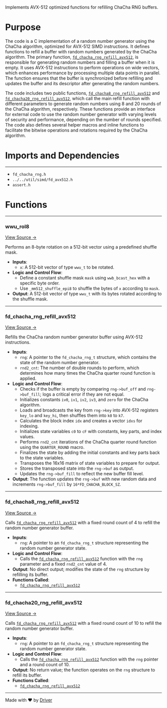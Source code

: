<!--------------------------------------------------------------------------------->
<!-- IMPORTANT: This file is auto-generated by Driver (https://driver.ai). -------->
<!-- Manual edits may be overwritten on future commits. --------------------------->
<!--------------------------------------------------------------------------------->

Implements AVX-512 optimized functions for refilling ChaCha RNG buffers.

# Purpose
The code is a C implementation of a random number generator using the ChaCha algorithm, optimized for AVX-512 SIMD instructions. It defines functions to refill a buffer with random numbers generated by the ChaCha algorithm. The primary function, [`fd_chacha_rng_refill_avx512`](<#fd_chacha_rng_refill_avx512>), is responsible for generating random numbers and filling a buffer when it is empty. It uses AVX-512 instructions to perform operations on wide vectors, which enhances performance by processing multiple data points in parallel. The function ensures that the buffer is synchronized before refilling and updates the buffer and its descriptor after generating the random numbers.

The code includes two public functions, [`fd_chacha8_rng_refill_avx512`](<#fd_chacha8_rng_refill_avx512>) and [`fd_chacha20_rng_refill_avx512`](<#fd_chacha20_rng_refill_avx512>), which call the main refill function with different parameters to generate random numbers using 8 and 20 rounds of the ChaCha algorithm, respectively. These functions provide an interface for external code to use the random number generator with varying levels of security and performance, depending on the number of rounds specified. The code also defines several helper macros and inline functions to facilitate the bitwise operations and rotations required by the ChaCha algorithm.
# Imports and Dependencies

---
- `fd_chacha_rng.h`
- `../../util/simd/fd_avx512.h`
- `assert.h`


# Functions

---
### wwu\_rol8<!-- {{#callable:wwu_rol8}} -->
[View Source →](<../../../../../src/ballet/chacha/fd_chacha_rng_avx512.c#L9>)

Performs an 8-byte rotation on a 512-bit vector using a predefined shuffle mask.
- **Inputs**:
    - `x`: A 512-bit vector of type `wwu_t` to be rotated.
- **Logic and Control Flow**:
    - Define a constant shuffle mask `mask` using `wwb_bcast_hex` with a specific byte order.
    - Use `_mm512_shuffle_epi8` to shuffle the bytes of `x` according to `mask`.
- **Output**: A 512-bit vector of type `wwu_t` with its bytes rotated according to the shuffle mask.


---
### fd\_chacha\_rng\_refill\_avx512<!-- {{#callable:fd_chacha_rng_refill_avx512}} -->
[View Source →](<../../../../../src/ballet/chacha/fd_chacha_rng_avx512.c#L16>)

Refills the ChaCha random number generator buffer using AVX-512 instructions.
- **Inputs**:
    - `rng`: A pointer to the `fd_chacha_rng_t` structure, which contains the state of the random number generator.
    - `rnd2_cnt`: The number of double rounds to perform, which determines how many times the ChaCha quarter round function is applied.
- **Logic and Control Flow**:
    - Checks if the buffer is empty by comparing `rng->buf_off` and `rng->buf_fill`; logs a critical error if they are not equal.
    - Initializes constants `iv0`, `iv1`, `iv2`, `iv3`, and `zero` for the ChaCha algorithm.
    - Loads and broadcasts the key from `rng->key` into AVX-512 registers `key_lo` and `key_hi`, then shuffles them into `k0` to `k7`.
    - Calculates the block index `idx` and creates a vector `idxs` for indexing.
    - Initializes state variables `c0` to `cF` with constants, key parts, and index values.
    - Performs `rnd2_cnt` iterations of the ChaCha quarter round function using the `QUARTER_ROUND` macro.
    - Finalizes the state by adding the initial constants and key parts back to the state variables.
    - Transposes the 16x16 matrix of state variables to prepare for output.
    - Stores the transposed state into the `rng->buf` as output.
    - Updates the `rng->buf_fill` to reflect the new buffer fill level.
- **Output**: The function updates the `rng->buf` with new random data and increments `rng->buf_fill` by `16*FD_CHACHA_BLOCK_SZ`.


---
### fd\_chacha8\_rng\_refill\_avx512<!-- {{#callable:fd_chacha8_rng_refill_avx512}} -->
[View Source →](<../../../../../src/ballet/chacha/fd_chacha_rng_avx512.c#L126>)

Calls [`fd_chacha_rng_refill_avx512`](<#fd_chacha_rng_refill_avx512>) with a fixed round count of 4 to refill the random number generator buffer.
- **Inputs**:
    - ``rng``: A pointer to an `fd_chacha_rng_t` structure representing the random number generator state.
- **Logic and Control Flow**:
    - Calls the [`fd_chacha_rng_refill_avx512`](<#fd_chacha_rng_refill_avx512>) function with the `rng` parameter and a fixed `rnd2_cnt` value of 4.
- **Output**: No direct output; modifies the state of the `rng` structure by refilling its buffer.
- **Functions Called**:
    - [`fd_chacha_rng_refill_avx512`](<#fd_chacha_rng_refill_avx512>)


---
### fd\_chacha20\_rng\_refill\_avx512<!-- {{#callable:fd_chacha20_rng_refill_avx512}} -->
[View Source →](<../../../../../src/ballet/chacha/fd_chacha_rng_avx512.c#L131>)

Calls [`fd_chacha_rng_refill_avx512`](<#fd_chacha_rng_refill_avx512>) with a fixed round count of 10 to refill the random number generator buffer.
- **Inputs**:
    - ``rng``: A pointer to an `fd_chacha_rng_t` structure representing the random number generator state.
- **Logic and Control Flow**:
    - Calls the [`fd_chacha_rng_refill_avx512`](<#fd_chacha_rng_refill_avx512>) function with the `rng` pointer and a round count of 10.
- **Output**: No return value; the function operates on the `rng` structure to refill its buffer.
- **Functions Called**:
    - [`fd_chacha_rng_refill_avx512`](<#fd_chacha_rng_refill_avx512>)



---
Made with ❤️ by [Driver](https://www.driver.ai/)